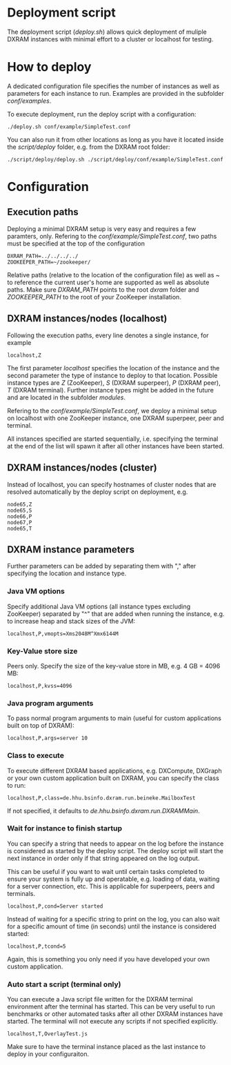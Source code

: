 # Deployment script

The deployment script (*deploy.sh*) allows quick deployment of muliple DXRAM instances with minimal effort to a cluster or localhost for testing.

# How to deploy

A dedicated configuration file specifies the number of instances as well as parameters for each instance to run. Examples are provided in the subfolder *conf/examples*.

To execute deployment, run the deploy script with a configuration:
```
./deploy.sh conf/example/SimpleTest.conf
```

You can also run it from other locations as long as you have it located inside the *script/deploy* folder, e.g. from the DXRAM root folder:
```
./script/deploy/deploy.sh ./script/deploy/conf/example/SimpleTest.conf
````

# Configuration

## Execution paths

Deploying a minimal DXRAM setup is very easy and requires a few paramters, only. Refering to the *conf/example/SimpleTest.conf*, two paths must be specified at the top of the configuration
```
DXRAM_PATH=../../../../
ZOOKEEPER_PATH=~/zookeeper/
```

Relative paths (relative to the location of the configuration file) as well as ~ to reference the current user's home are supported as well as absolute paths. Make sure *DXRAM_PATH* points to the root *dxram* folder and *ZOOKEEPER_PATH* to the root of your ZooKeeper installation.

## DXRAM instances/nodes (localhost)

Following the execution paths, every line denotes a single instance, for example
```
localhost,Z
```

The first parameter *localhost* specifies the location of the instance and the second parameter the type of instance to deploy to that location. Possible instance types are *Z* (ZooKeeper), *S* (DXRAM superpeer), *P* (DXRAM peer), *T* (DXRAM terminal). Further instance types might be added in the future and are located in the subfolder *modules*.

Refering to the *conf/example/SimpleTest.conf*, we deploy a minimal setup on localhost with one ZooKeeper instance, one DXRAM superpeer, peer and terminal. 

All instances specified are started sequentially, i.e. specifying the terminal at the end of the list will spawn it after all other instances have been started.

## DXRAM instances/nodes (cluster)

Instead of localhost, you can specify hostnames of cluster nodes that are resolved automatically by the deploy script on deployment, e.g.

```
node65,Z
node65,S
node66,P
node67,P
node65,T
```

## DXRAM instance parameters

Further parameters can be added by separating them with "," after specifying the location and instance type.

### Java VM options

Specify additional Java VM options (all instance types excluding ZooKeeper) separated by "^" that are added when running the instance, e.g. to increase heap and stack sizes of the JVM:
```
localhost,P,vmopts=Xms2048M^Xmx6144M
```

### Key-Value store size

Peers only. Specify the size of the key-value store in MB, e.g. 4 GB = 4096 MB:
```
localhost,P,kvss=4096
```

### Java program arguments

To pass normal program arguments to main (useful for custom applications built on top of DXRAM):
```
localhost,P,args=server 10
```

### Class to execute

To execute different DXRAM based applications, e.g. DXCompute, DXGraph or your own custom application built on DXRAM, you can specify the class to run:
```
localhost,P,class=de.hhu.bsinfo.dxram.run.beineke.MailboxTest
```

If not specified, it defaults to *de.hhu.bsinfo.dxram.run.DXRAMMain*.

### Wait for instance to finish startup

You can specify a string that needs to appear on the log before the instance is considered as started by the deploy script. The deploy script will start the next instance in order only if that string appeared on the log output.

This can be useful if you want to wait until certain tasks completed to ensure your system is fully up and operatable, e.g. loading of data, waiting for a server connection, etc. This is applicable for superpeers, peers and terminals.

```
localhost,P,cond=Server started
```

Instead of waiting for a specific string to print on the log, you can also wait for a specific amount of time (in seconds) until the instance is considered started:

```
localhost,P,tcond=5
```

Again, this is something you only need if you have developed your own custom application. 

### Auto start a script (terminal only)

You can execute a Java script file written for the DXRAM terminal environment after the terminal has started. This can be very useful to run benchmarks or other automated tasks after all other DXRAM instances have started. The terminal will not execute any scripts if not specified explicitly.

```
localhost,T,OverlayTest.js
```

Make sure to have the terminal instance placed as the last instance to deploy in your configuraiton.